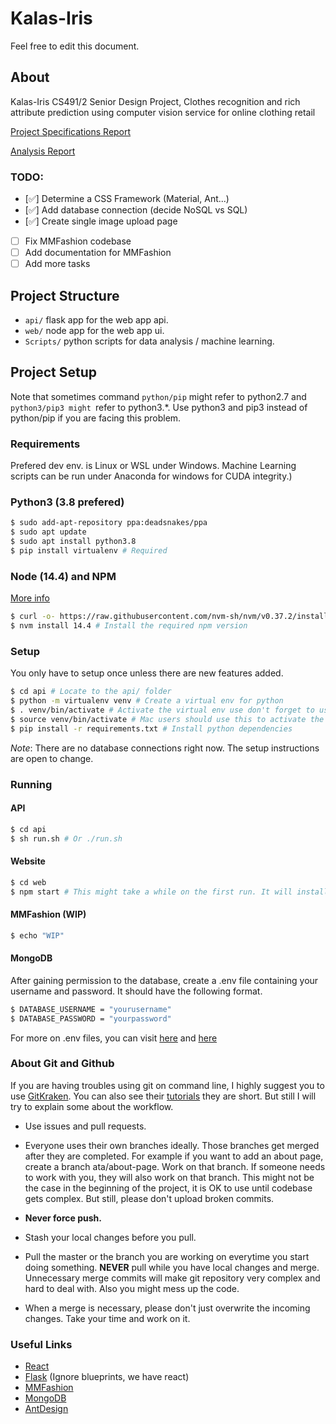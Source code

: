 # Kalas-Iris

Feel free to edit this document.

## About

Kalas-Iris CS491/2 Senior Design Project, Clothes recognition and rich attribute prediction using computer vision service for online clothing retail

[Project Specifications Report](Reports/Project_Specifications_Report.pdf)

[Analysis Report](Reports/Analysis_Report.pdf)

### TODO:

- [:white_check_mark:] Determine a CSS Framework (Material, Ant...)
- [:white_check_mark:] Add database connection (decide NoSQL vs SQL)
- [:white_check_mark:] Create single image upload page
- [ ] Fix MMFashion codebase
- [ ] Add documentation for MMFashion
- [ ] Add more tasks

## Project Structure

- `api/` flask app for the web app api.
- `web/` node app for the web app ui.
- `Scripts/` python scripts for data analysis / machine learning.

## Project Setup

Note that sometimes command `python/pip` might refer to python2.7 and `python3/pip3 might `refer to python3.\*. Use python3 and pip3 instead of python/pip if you are facing this problem.

### Requirements

Prefered dev env. is Linux or WSL under Windows. Machine Learning scripts can be run under Anaconda for windows for CUDA integrity.)

### Python3 (3.8 prefered)

```bash
$ sudo add-apt-repository ppa:deadsnakes/ppa
$ sudo apt update
$ sudo apt install python3.8
$ pip install virtualenv # Required
```

### Node (14.4) and NPM

[More info](https://linuxize.com/post/how-to-install-node-js-on-ubuntu-18.04/#installing-nodejs-and-npm-using-nvm)

```bash
$ curl -o- https://raw.githubusercontent.com/nvm-sh/nvm/v0.37.2/install.sh | bash # Install node version manager (nvm)
$ nvm install 14.4 # Install the required npm version
```

### Setup

You only have to setup once unless there are new features added.

```bash
$ cd api # Locate to the api/ folder
$ python -m virtualenv venv # Create a virtual env for python
$ . venv/bin/activate # Activate the virtual env use don't forget to use 'deactivate' to exit venv
$ source venv/bin/activate # Mac users should use this to activate the virtual env
$ pip install -r requirements.txt # Install python dependencies
```

_Note_: There are no database connections right now. The setup instructions are open to change.

### Running

#### API

```bash
$ cd api
$ sh run.sh # Or ./run.sh
```

#### Website

```bash
$ cd web
$ npm start # This might take a while on the first run. It will install dependencies
```

#### MMFashion (WIP)

```bash
$ echo "WIP"
```

#### MongoDB 
After gaining permission to the database, create a .env file containing your username and password. It should have the following format. 
```bash
$ DATABASE_USERNAME = "yourusername"
$ DATABASE_PASSWORD = "yourpassword"
```
For more on .env files, you can visit [here](https://pypi.org/project/python-dotenv/) and [here](https://www.ibm.com/support/knowledgecenter/ssw_aix_72/osmanagement/env_file.html)

### About Git and Github

If you are having troubles using git on command line, I highly suggest you to use [GitKraken](https://www.gitkraken.com/). You can also see their [tutorials](https://www.gitkraken.com/learn/git) they are short. But still I will try to explain some about the workflow.

- Use issues and pull requests.

- Everyone uses their own branches ideally. Those branches get merged after they are completed. For example if you want to add an about page, create a branch ata/about-page. Work on that branch. If someone needs to work with you, they will also work on that branch. This might not be the case in the beginning of the project, it is OK to use until codebase gets complex. But still, please don't upload broken commits.

- **Never force push.**

- Stash your local changes before you pull.

- Pull the master or the branch you are working on everytime you start doing something. **NEVER** pull while you have local changes and merge. Unnecessary merge commits will make git repository very complex and hard to deal with. Also you might mess up the code.

- When a merge is necessary, please don't just overwrite the incoming changes. Take your time and work on it.

### Useful Links

- [React](https://reactjs.org/tutorial/tutorial.html)
- [Flask](https://flask.palletsprojects.com/en/1.1.x/tutorial/) (Ignore blueprints, we have react)
- [MMFashion](https://github.com/open-mmlab/mmfashion)
- [MongoDB](https://www.mongodb.com)
- [AntDesign](https://ant.design/)
